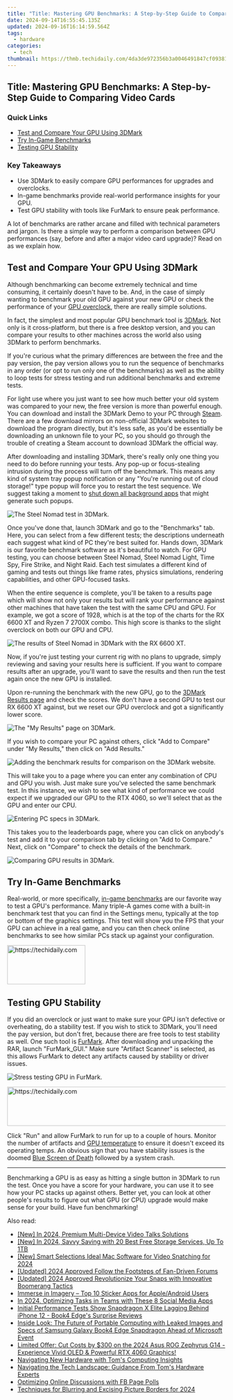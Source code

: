 ```yaml
---
title: "Title: Mastering GPU Benchmarks: A Step-by-Step Guide to Comparing Video Cards"
date: 2024-09-14T16:55:45.135Z
updated: 2024-09-16T16:14:59.564Z
tags:
  - hardware
categories:
  - tech
thumbnail: https://thmb.techidaily.com/4da3de972356b3a0046491847cf09381445449045614c3b78e873505ea40a4e5.jpg
---
```


## Title: Mastering GPU Benchmarks: A Step-by-Step Guide to Comparing Video Cards

### Quick Links

* [Test and Compare Your GPU Using 3DMark](https://screen-mirror.techidaily.com/in-2024-recommended-best-applications-for-mirroring-your-xiaomi-13-ultra-screen-drfone-by-drfone-android/)
* [Try In-Game Benchmarks](https://location-social.techidaily.com/in-2024-why-your-whatsapp-live-location-is-not-updating-and-how-to-fix-on-your-vivo-s17-pro-drfone-by-drfone-virtual-android/)
* [Testing GPU Stability](https://screen-capture.techidaily.com/new-capturing-webcasts-without-payment-fees-for-2024/)

### Key Takeaways

* Use 3DMark to easily compare GPU performances for upgrades and overclocks.
* In-game benchmarks provide real-world performance insights for your GPU.
* Test GPU stability with tools like FurMark to ensure peak performance.

 A lot of benchmarks are rather arcane and filled with technical parameters and jargon. Is there a simple way to perform a comparison between GPU performances (say, before and after a major video card upgrade)? Read on as we explain how.

##  Test and Compare Your GPU Using 3DMark

 Although benchmarking can become extremely technical and time consuming, it certainly doesn't have to be. And, in the case of simply wanting to benchmark your old GPU against your new GPU or check the performance of your [GPU overclock](https://desktop-recording.techidaily.com/new-in-2024-top-5-android-screen-recorders-essential-app-selection/), there are really simple solutions.

 In fact, the simplest and most popular GPU benchmark tool is [3DMark](https://www.3dmark.com/). Not only is it cross-platform, but there is a free desktop version, and you can compare your results to other machines across the world also using 3DMark to perform benchmarks.

 If you're curious what the primary differences are between the free and the pay version, the pay version allows you to run the sequence of benchmarks in any order (or opt to run only one of the benchmarks) as well as the ability to loop tests for stress testing and run additional benchmarks and extreme tests.

 For light use where you just want to see how much better your old system was compared to your new, the free version is more than powerful enough. You can download and install the 3DMark Demo to your PC through [Steam](https://store.steampowered.com/app/223850/3DMark/?%5Fga=2.194457390.2006423362.1718990255-1370945006.1717082410). There are a few download mirrors on non-official 3DMark websites to download the program directly, but it's less safe, as you'd be essentially be downloading an unknown file to your PC, so you should go through the trouble of creating a Steam account to download 3DMark the official way.

 After downloading and installing 3DMark, there's really only one thing you need to do before running your tests. Any pop-up or focus-stealing intrusion during the process will turn off the benchmark. This means any kind of system tray popup notification or any "You're running out of cloud storage!" type popup will force you to restart the test sequence. We suggest taking a moment to [shut down all background apps](https://win11.techidaily.com/accelerating-ide-performance-android-studio-tips/) that might generate such popups.

![The Steel Nomad test in 3DMark.](https://static1.howtogeekimages.com/wordpress/wp-content/uploads/2024/06/steel-nomad-1.png) 

 Once you've done that, launch 3DMark and go to the "Benchmarks" tab. Here, you can select from a few different tests; the descriptions underneath each suggest what kind of PC they're best suited for. Hands down, 3DMark is our favorite benchmark software as it's beautiful to watch. For GPU testing, you can choose between Steel Nomad, Steel Nomad Light, Time Spy, Fire Strike, and Night Raid. Each test simulates a different kind of gaming and tests out things like frame rates, physics simulations, rendering capabilities, and other GPU-focused tasks.

 When the entire sequence is complete, you'll be taken to a results page which will show not only your results but will rank your performance against other machines that have taken the test with the same CPU and GPU. For example, we got a score of 1928, which is at the top of the charts for the RX 6600 XT and Ryzen 7 2700X combo. This high score is thanks to the slight overclock on both our GPU and CPU.

![The results of Steel Nomad in 3DMark with the RX 6600 XT.](https://static1.howtogeekimages.com/wordpress/wp-content/uploads/2024/06/untitled-3.png) 

 Now, if you're just testing your current rig with no plans to upgrade, simply reviewing and saving your results here is sufficient. If you want to compare results after an upgrade, you'll want to save the results and then run the test again once the new GPU is installed.

 Upon re-running the benchmark with the new GPU, go to the [3DMark Results page](https://www.3dmark.com/results) and check the scores. We don't have a second GPU to test our RX 6600 XT against, but we reset our GPU overclock and got a significantly lower score.

![The "My Results" page on 3DMark.](https://static1.howtogeekimages.com/wordpress/wp-content/uploads/2024/06/my-results.png) 

 If you wish to compare your PC against others, click "Add to Compare" under "My Results," then click on "Add Results." 

![Adding the benchmark results for comparison on the 3DMark website.](https://static1.howtogeekimages.com/wordpress/wp-content/uploads/2024/06/2024-06-22_12h18_33.png) 

 This will take you to a page where you can enter any combination of CPU and GPU you wish. Just make sure you've selected the same benchmark test. In this instance, we wish to see what kind of performance we could expect if we upgraded our GPU to the RTX 4060, so we'll select that as the GPU and enter our CPU.

![Entering PC specs in 3DMark.](https://static1.howtogeekimages.com/wordpress/wp-content/uploads/2024/06/testing-gpus.png) 

 This takes you to the leaderboards page, where you can click on anybody's test and add it to your comparison tab by clicking on "Add to Compare." Next, click on "Compare" to check the details of the benchmark.

![Comparing GPU results in 3DMark.](https://static1.howtogeekimages.com/wordpress/wp-content/uploads/2024/06/comparsing-results.png) 

##  Try In-Game Benchmarks

 Real-world, or more specifically, [in-game benchmarks](https://extra-skills.techidaily.com/new-seamless-volume-reduction-for-apple-and-microsoft-systems/) are our favorite way to test a GPU's performance. Many triple-A games come with a built-in benchmark test that you can find in the Settings menu, typically at the top or bottom of the graphics settings. This test will show you the FPS that your GPU can achieve in a real game, and you can then check online benchmarks to see how similar PCs stack up against your configuration.

<!-- affiliate ads begin -->
<a href="https://aligracehair.sjv.io/c/5597632/2135397/19272" target="_top" id="2135397">
  <img src="//a.impactradius-go.com/display-ad/19272-2135397" border="0" alt="https://techidaily.com" width="180" height="90"/>
</a>
<img height="0" width="0" src="https://aligracehair.sjv.io/i/5597632/2135397/19272" style="position:absolute;visibility:hidden;" border="0" />
<!-- affiliate ads end -->

##  Testing GPU Stability

 If you did an overclock or just want to make sure your GPU isn't defective or overheating, do a stability test. If you wish to stick to 3DMark, you'll need the pay version, but don't fret, because there are free tools to test stability as well. One such tool is [FurMark](https://www.geeks3d.com/furmark/). After downloading and unpacking the RAR, launch "FurMark\_GUI." Make sure "Artifact Scanner" is selected, as this allows FurMark to detect any artifacts caused by stability or driver issues.

![Stress testing GPU in FurMark.](https://static1.howtogeekimages.com/wordpress/wp-content/uploads/2024/06/furmark.png) 

<!-- affiliate ads begin -->
<a href="https://ephamedtechinc.pxf.io/c/5597632/2136618/26400" target="_top" id="2136618">
  <img src="//a.impactradius-go.com/display-ad/26400-2136618" border="0" alt="https://techidaily.com" width="728" height="90"/>
</a>
<img height="0" width="0" src="https://ephamedtechinc.pxf.io/i/5597632/2136618/26400" style="position:absolute;visibility:hidden;" border="0" />
<!-- affiliate ads end -->

 Click "Run" and allow FurMark to run for up to a couple of hours. Monitor the number of artifacts and [GPU temperature](https://screen-video-capture.techidaily.com/new-election-excursions-best-gamified-democracy-sites/) to ensure it doesn't exceed its operating temps. An obvious sign that you have stability issues is the doomed [Blue Screen of Death](https://visual-screen-recording.techidaily.com/updated-2024-approved-innovative-approaches-to-ppt-video-captures/) followed by a system crash.

---

 Benchmarking a GPU is as easy as hitting a single button in 3DMark to run the test. Once you have a score for your hardware, you can use it to see how your PC stacks up against others. Better yet, you can look at other people's results to figure out what GPU (or CPU) upgrade would make sense for your build. Have fun benchmarking!

<ins class="adsbygoogle"
     style="display:block"
     data-ad-format="autorelaxed"
     data-ad-client="ca-pub-7571918770474297"
     data-ad-slot="1223367746"></ins>

<ins class="adsbygoogle"
     style="display:block"
     data-ad-client="ca-pub-7571918770474297"
     data-ad-slot="8358498916"
     data-ad-format="auto"
     data-full-width-responsive="true"></ins>

<span class="atpl-alsoreadstyle">Also read:</span>
<div><ul>
<li><a href="https://on-screen-recording.techidaily.com/new-in-2024-premium-multi-device-video-talks-solutions/"><u>[New] In 2024, Premium Multi-Device Video Talks Solutions</u></a></li>
<li><a href="https://fox-friendly.techidaily.com/new-in-2024-savvy-saving-with-20-best-free-storage-services-up-to-1tb/"><u>[New] In 2024, Savvy Saving with 20 Best Free Storage Services, Up To 1TB</u></a></li>
<li><a href="https://on-screen-recording.techidaily.com/new-smart-selections-ideal-mac-software-for-video-snatching-for-2024/"><u>[New] Smart Selections Ideal Mac Software for Video Snatching for 2024</u></a></li>
<li><a href="https://eaxpv-info.techidaily.com/updated-2024-approved-follow-the-footsteps-of-fan-driven-forums/"><u>[Updated] 2024 Approved Follow the Footsteps of Fan-Driven Forums</u></a></li>
<li><a href="https://snapchat-videos.techidaily.com/updated-2024-approved-revolutionize-your-snaps-with-innovative-boomerang-tactics/"><u>[Updated] 2024 Approved Revolutionize Your Snaps with Innovative Boomerang Tactics</u></a></li>
<li><a href="https://extra-tips.techidaily.com/immerse-in-imagery-top-10-sticker-apps-for-appleandroid-users/"><u>Immerse in Imagery – Top 10 Sticker Apps for Apple/Android Users</u></a></li>
<li><a href="https://facebook-video-recording.techidaily.com/in-2024-optimizing-tasks-in-teams-with-these-8-social-media-apps/"><u>In 2024, Optimizing Tasks in Teams with These 8 Social Media Apps</u></a></li>
<li><a href="https://hardware-tips.techidaily.com/initial-performance-tests-show-snapdragon-x-elite-lagging-behind-iphone-12-book4-edges-surprise-reviews/"><u>Initial Performance Tests Show Snapdragon X Elite Lagging Behind iPhone 12 - Book4 Edge's Surprise Reviews</u></a></li>
<li><a href="https://hardware-tips.techidaily.com/inside-look-the-future-of-portable-computing-with-leaked-images-and-specs-of-samsung-galaxy-book4-edge-snapdragon-ahead-of-microsoft-event/"><u>Inside Look: The Future of Portable Computing with Leaked Images and Specs of Samsung Galaxy Book4 Edge Snapdragon Ahead of Microsoft Event</u></a></li>
<li><a href="https://hardware-tips.techidaily.com/limited-offer-cut-costs-by-300-on-the-2024-asus-rog-zephyrus-g14-experience-vivid-oled-and-powerful-rtx-4060-graphics/"><u>Limited Offer: Cut Costs by $300 on the 2024 Asus ROG Zephyrus G14 - Experience Vivid OLED & Powerful RTX 4060 Graphics!</u></a></li>
<li><a href="https://hardware-tips.techidaily.com/navigating-new-hardware-with-toms-computing-insights/"><u>Navigating New Hardware with Tom's Computing Insights</u></a></li>
<li><a href="https://hardware-tips.techidaily.com/navigating-the-tech-landscape-guidance-from-toms-hardware-experts/"><u>Navigating the Tech Landscape: Guidance From Tom's Hardware Experts</u></a></li>
<li><a href="https://facebook.techidaily.com/optimizing-online-discussions-with-fb-page-polls/"><u>Optimizing Online Discussions with FB Page Polls</u></a></li>
<li><a href="https://fox-links.techidaily.com/techniques-for-blurring-and-excising-picture-borders-for-2024/"><u>Techniques for Blurring and Excising Picture Borders for 2024</u></a></li>
</ul></div>

